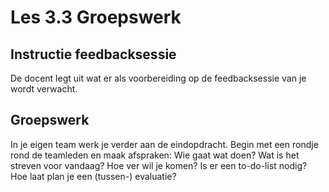 # Les 3.3 Groepswerk

## Instructie feedbacksessie

De docent legt uit wat er als voorbereiding op de feedbacksessie van je wordt verwacht.

## Groepswerk

In je eigen team werk je verder aan de eindopdracht.
Begin met een rondje rond de teamleden en maak afspraken:
Wie gaat wat doen?
Wat is het streven voor vandaag? Hoe ver wil je komen?
Is er een to-do-list nodig?
Hoe laat plan je een (tussen-) evaluatie?
